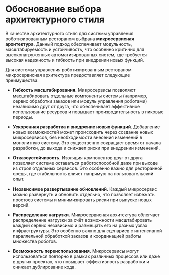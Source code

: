 # Обоснование выбора архитектурного стиля

В качестве архитектурного стиля для системы управления роботизированным рестораном выбрана **микросервисная архитектура**. Данный подход обеспечивает модульность, масштабируемость и устойчивость, что особенно критично для высоконагруженных автоматизированных систем, где требуется высокая надежность и гибкость при внедрении новых функций.

Для системы управления роботизированным рестораном микросервисная архитектура предоставляет следующие преимущества:

- **Гибкость масштабирования.** Микросервисы позволяют масштабировать отдельные компоненты системы (например, сервис обработки заказов или модуль управления  роботами) независимо друг от друга, что обеспечивает эффективное использование ресурсов и повышает производительность в пиковые периоды.

- **Ускоренная разработка и внедрение новых функций**. Добавление новых возможностей может происходить через создание новых микросервисов, без необходимости внесения изменений в монолитную систему. Это существенно сокращает время от начала разработки, до выхода и снижает риски при внедрении изменений. 

- **Отказоустойчивость.** Изоляция компонентов друг от друга позволяет системе оставаться работоспособной даже при выходе из строя отдельных сервисов. Это особенно важно для ресторанной среды, где стабильность влияет напрямую на пользовательский опыт.

- **Независимое развертывание обновлений.** Каждый микросервис можно развернуть и обновить отдельно, что позволяет избежать простоев системы и минимизировать риски при выпуске новых версий.

- **Распределение нагрузки.** Микросервисная архитектура облегчает распределение нагрузки за счёт возможности масштабировать каждый сервис независимо и размещать его на разных узлах инфраструктуры. Это особенно важно для сценариев с интенсивной параллельной обработкой заказов и координацией работы множества роботов.

- **Возможность переиспользования.**  Микросервисы могут использоваться повторно в рамках различных процессов или даже в других проектах, что повышает эффективность разработки и снижает дублирование кода.